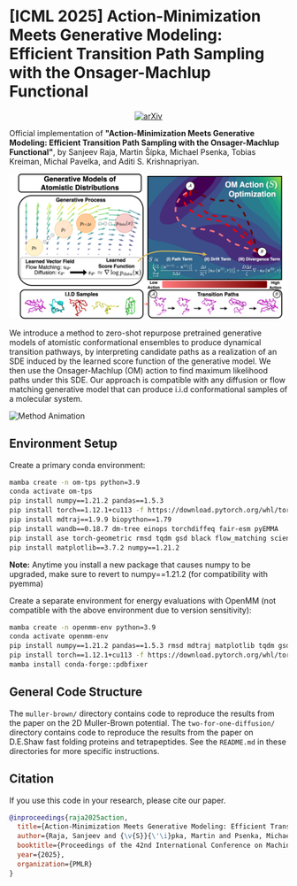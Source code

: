 # [ICML 2025] Action-Minimization Meets Generative Modeling: Efficient Transition Path Sampling with the Onsager-Machlup Functional
<p align="center">
  <a href="https://arxiv.org/abs/2504.18506">
    <img src="https://img.shields.io/badge/arXiv-b31b1b?style=for-the-badge&logo=arxiv" alt="arXiv"/>
  </a>
</p>

Official implementation of **"Action-Minimization Meets Generative Modeling: Efficient Transition Path Sampling with the Onsager-Machlup Functional"**, by Sanjeev Raja, Martin Šípka, Michael Psenka, Tobias Kreiman, Michal Pavelka, and Aditi S. Krishnapriyan. 

<p align="center">
<img src="assets/conceptual_figure.png" alt=""/>
</p>
<p align="center">
</p>

We introduce a method to zero-shot repurpose pretrained generative models of atomistic conformational ensembles to produce dynamical transition pathways, by interpreting candidate paths as a realization of an SDE induced by the learned score function of the generative model. We then use the Onsager-Machlup (OM) action to find maximum likelihood paths under this SDE. Our approach is compatible with any diffusion or flow matching generative model that can produce i.i.d conformational samples of a molecular system.

![Method Animation](assets/om_animation_protein.gif)

## Environment Setup

Create a primary conda environment:
```bash
mamba create -n om-tps python=3.9
conda activate om-tps
pip install numpy==1.21.2 pandas==1.5.3
pip install torch==1.12.1+cu113 -f https://download.pytorch.org/whl/torch_stable.html
pip install mdtraj==1.9.9 biopython==1.79
pip install wandb==0.18.7 dm-tree einops torchdiffeq fair-esm pyEMMA
pip install ase torch-geometric rmsd tqdm gsd black flow_matching scienceplots ema-pytorch tensorboard jupyter
pip install matplotlib==3.7.2 numpy==1.21.2
```

**Note:** Anytime you install a new package that causes numpy to be upgraded, make sure to revert to numpy==1.21.2 (for compatibility with pyemma)

Create a separate environment for energy evaluations with OpenMM (not compatible with the above environment due to version sensitivity):
```bash
mamba create -n openmm-env python=3.9
conda activate openmm-env
pip install numpy==1.21.2 pandas==1.5.3 rmsd mdtraj matplotlib tqdm gsd IPython
pip install torch==1.12.1+cu113 -f https://download.pytorch.org/whl/torch_stable.html
mamba install conda-forge::pdbfixer
```


## General Code Structure
The ```muller-brown/``` directory contains code to reproduce the results from the paper on the 2D Muller-Brown potential. The ```two-for-one-diffusion/``` directory contains code to reproduce the results from the paper on D.E.Shaw fast folding proteins and tetrapeptides. See the ```README.md``` in these directories for more specific instructions.



<!-- ## Training:
Run the following:
python main_train.py \
    --mol trp_cage \ # change to your protein of interest
    --data_folder /data/sanjeevr/Reference_MD_Sims \
    --eval_interval 1000 \ # how often to checkpoint
    --experiment_name name \ # replace with your name
    --start_from_last_saved False \ # whether to load from previous checkpoint
    --hidden_features_gnn 64 \
    --atom_selection c-alpha \ # coarse-graining
    --learning_rate 4e-4 \
    --min_lr_cosine_anneal 0 \ -->



## Citation
If you use this code in your research, please cite our paper.

```bibtex
@inproceedings{raja2025action,
  title={Action-Minimization Meets Generative Modeling: Efficient Transition Path Sampling with the Onsager-Machlup Functional},
  author={Raja, Sanjeev and {\v{S}}{\'\i}pka, Martin and Psenka, Michael and Kreiman, Tobias and Pavelka, Michal and Krishnapriyan, Aditi S},
  booktitle={Proceedings of the 42nd International Conference on Machine Learning (ICML)},
  year={2025},
  organization={PMLR}
}
